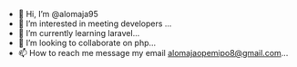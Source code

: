 - 👋 Hi, I’m @alomaja95
- 👀 I’m interested in meeting developers ...
- 🌱 I’m currently learning laravel...
- 💞️ I’m looking to collaborate on php...
- 📫 How to reach me message my email alomajaopemipo8@gmail.com...

<!---
alomaja95/alomaja95 is a ✨ special ✨ repository because its `README.md` (this file) appears on your GitHub profile.
You can click the Preview link to take a look at your changes.
--->
